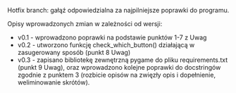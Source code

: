 Hotfix branch: gałąź odpowiedzialna za najpilniejsze poprawki do programu.

Opisy wprowadzonych zmian w zależności od wersji:
- v0.1 - wprowadzono poprawki na podstawie punktów 1-7 z Uwag
- v0.2 - utworzono funkcję check_which_button() działającą w zasugerowany sposób (punkt 8 Uwag)
- v0.3 - zapisano bibliotekę zewnętrzną pygame do pliku requirements.txt (punkt 9 Uwag), oraz wprowadzono kolejne poprawki do docstringów zgodnie z punktem 3 (rozbicie opisów na zwięzły opis i dopełnienie, weliminowanie skrótów).